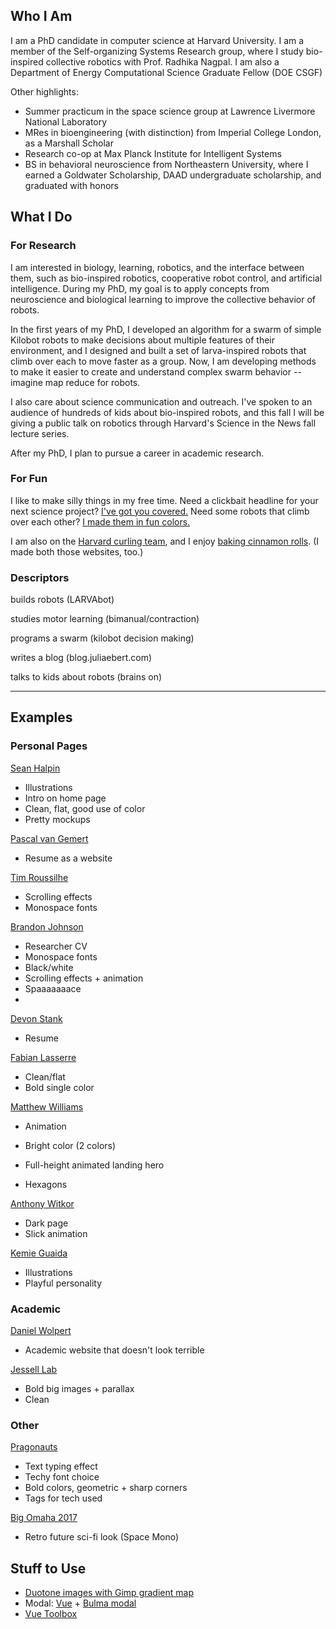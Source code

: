 ## Who I Am

I am a PhD candidate in computer science at Harvard University. I am a member of the Self-organizing Systems Research group, where I study bio-inspired collective robotics with Prof. Radhika Nagpal. I am also a Department of Energy Computational Science Graduate Fellow (DOE CSGF)

Other highlights:

- Summer practicum in the space science group at Lawrence Livermore National Laboratory
- MRes in bioengineering (with distinction) from Imperial College London, as a Marshall Scholar
- Research co-op at Max Planck Institute for Intelligent Systems
- BS in behavioral neuroscience from Northeastern University, where I earned a Goldwater Scholarship, DAAD undergraduate scholarship, and graduated with honors

## What I Do

### For Research

I am interested in biology, learning, robotics, and the interface between them, such as bio-inspired robotics, cooperative robot control, and artificial intelligence. During my PhD, my goal is to apply concepts from neuroscience and biological learning to improve the collective behavior of robots.

In the first years of my PhD, I developed an algorithm for a swarm of simple Kilobot robots to make decisions about multiple features of their environment, and I designed and built a set of larva-inspired robots that climb over each to move faster as a group. Now, I am developing methods to make it easier to create and understand complex swarm behavior -- imagine map reduce for robots.

I also care about science communication and outreach. I've spoken to an audience of hundreds of kids about bio-inspired robots, and this fall I will be giving a public talk on robotics through Harvard's Science in the News fall lecture series.

After my PhD, I plan to pursue a career in academic research.

### For Fun

I like to make silly things in my free time. Need a clickbait headline for your next science project? [I've got you covered.](http://sciencebait.juliaebert.com) Need some robots that climb over each other? [I made them in fun colors.](http://fab.cba.mit.edu/classes/863.17/Harvard/people/julia-ebert/project/)

I am also on the [Harvard curling team](http://harvardcurling.com/), and I enjoy [baking cinnamon rolls](http://lazybaker.juliaebert.com/). (I made both those websites, too.)

### Descriptors

builds robots (LARVAbot)

studies motor learning (bimanual/contraction)

programs a swarm (kilobot decision making)

writes a blog (blog.juliaebert.com)

talks to kids about robots (brains on)



---

## Examples

### Personal Pages

[Sean Halpin](http://seanhalpin.io/)

- Illustrations
- Intro on home page
- Clean, flat, good use of color
- Pretty mockups

[Pascal van Gemert](http://www.pascalvangemert.nl/)

- Resume as a website

[Tim Roussilhe](http://timroussilhe.com/)

- Scrolling effects
- Monospace fonts

[Brandon Johnson](http://brandoncjohnson.com/)

- Researcher CV
- Monospace fonts
- Black/white
- Scrolling effects + animation
- Spaaaaaaace
- 

[Devon Stank](https://www.devonstank.com/)

- Resume

[Fabian Lasserre](https://www.primative.net/)

- Clean/flat
- Bold single color

[Matthew Williams](http://findmatthew.com/)

- Animation

- Bright color (2 colors)
- Full-height animated landing hero
- Hexagons

[Anthony Witkor](http://anthonydesigner.com/)

- Dark page
- Slick animation

[Kemie Guaida](http://www.monolinea.com/)

- Illustrations
- Playful personality

### Academic

[Daniel Wolpert](https://wolpertlab.neuroscience.columbia.edu/)

- Academic website that doesn't look terrible

[Jessell Lab](http://jesselllab.com/)

- Bold big images + parallax
- Clean

### Other

[Pragonauts](http://pragonauts.com/#)

- Text typing effect
- Techy font choice
- Bold colors, geometric + sharp corners
- Tags for tech used

[Big Omaha 2017](https://www.typewolf.com/site-of-the-day/big-omaha-2017)

- Retro future sci-fi look (Space Mono)

## Stuff to Use

- [Duotone images with Gimp gradient map](https://photo.stackexchange.com/questions/85291/how-do-i-create-a-split-tone-effect-using-gimp)
- Modal: [Vue](https://vuejs.org/v2/examples/modal.html) + [Bulma modal](https://bulma.io/documentation/components/modal/)
- [Vue Toolbox](http://www.vuetoolbox.com/)